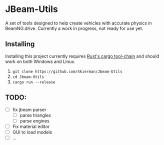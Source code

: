
# JBeam-Utils
A set of tools designed to help create vehicles with accurate physics in BeamNG.drive. Currently a work in progress, not ready for use yet.

## Installing
Installing this project currently requires [Rust's cargo tool-chain](https://www.rust-lang.org/learn/get-started) and should work on both Windows and Linux.

 1. `git clone https://github.com/Skierman/Jbeam-Utils`
 2. `cd Jbeam-Utils`
 3. `cargo run --release`

## TODO:

 - [ ] fix jbeam parser
	 - [ ] parse triangles
	 - [ ] parse engines
- [ ] Fix material editor
- [ ] GUI to load models
- [ ] ...
